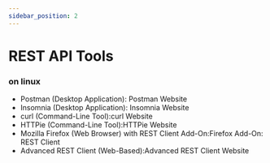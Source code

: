 ```yaml
---
sidebar_position: 2
---
```

# REST API Tools
### on linux
- Postman (Desktop Application): Postman Website
- Insomnia (Desktop Application): Insomnia Website
- curl (Command-Line Tool):curl Website
- HTTPie (Command-Line Tool):HTTPie Website
- Mozilla Firefox (Web Browser) with REST Client Add-On:Firefox Add-On: REST Client
- Advanced REST Client (Web-Based):Advanced REST Client Website



